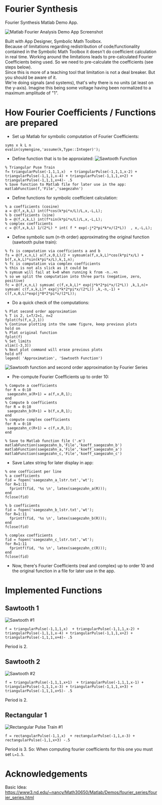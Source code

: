 # Fourier Synthesis
Fourier Synthesis Matlab Demo App.  

![Matlab Fourier Analysis Demo App Screenshot](matlab_app.png)  

Built with App Designer, Symbolic Math Toolbox.  
Because of limitations regarding redistribution of code/functionality contained in the Symbolic Math Toolbox it doesn't do coefficient calculation in real time. Working around the limitations leads to pre-calculated Fourier Coefficients being used. So we need to pre-calculate the coefficients (see steps below).  
Since this is more of a teaching tool that limitation is not a deal breaker. But you should be aware of it.  
We're doing signals (and systems), that's why there is no units (at least on the y-axis). Imagine this being some voltage having been normalized to a maximum amplitude of "1".

# How Fourier Coefficients / Functions are prepared  
- Set up Matlab for symbolic computation of Fourier Coefficients: 
```
syms x k L n
evalin(symengine,'assume(k,Type::Integer)');
```  
- Define function that is to be approxiated:
![Sawtooth Function](sawtooth.png)
```
% Triangular Puse Train
f= triangularPulse(-1,1,1,x)  + triangularPulse(-1,1,1,x-2) + triangularPulse(-1,1,1,x-4) + triangularPulse(-1,1,1,x+2) + triangularPulse(-1,1,1,x+4)- .5
% Save function to Matlab file for later use in the app:
matlabFunction(f,'File','saegezahn')
```

- Define functions for symbolic coefficient calculation: 
```
% a coefficients (cosine)
a = @(f,x,k,L) int(f*cos(k*pi*x/L)/L,x,-L,L);
% b coefficients (sine)
b = @(f,x,k,L) int(f*sin(k*pi*x/L)/L,x,-L,L);
% complex coefficients
c = @(f,x,k,L) 1/(2*L) * int( f * exp(-j*2*pi*k*x/(2*L))  , x,-L,L);
```
- Define symbolic sum (n-th order) approximating the original function (sawtooth pulse train):
```
% fs is computation via coefficients a and b
fs = @(f,x,n,L) a(f,x,0,L)/2 + symsum(a(f,x,k,L)*cos(k*pi*x/L) + b(f,x,k,L)*sin(k*pi*x/L),k,1,n);
% fc is computation via complex coefficients
% this is not als slick as it could be 
% symsum will fail at k=0 when running k from -n..+n
% so we split the computation into three parts (negative, zero, positive)
fc = @(f,x,n,L) symsum( c(f,x,k,L)* exp(j*k*2*pi*x/(2*L)) ,k,1,n)+ symsum( c(f,x,k,L)* exp(j*k*2*pi*x/(2*L)) ,k,-n,-1) + c(f,x,0,L)*exp(j*0*2*pi*x/(2*L));

```

- Do a quick check of the computations:
```
% Plot second order approximation
% T is 2, L=T/2=1, n=2
fplot(fs(f,x,2,1))
% Continue plotting into the same figure, keep previous plots
hold on
% Plot original function
fplot(f)
% Set limits
xlim([-3,3])
% Next plot command will erase previous plots
hold off
legend( 'Approximation', 'Sawtooth Function')
```
![Sawtooth function and second order approximation by Fourier Series](sawtooth_and_approx2nd.png)

- Pre-compute Fourier Coefficients up to order 10:
```
% Compute a coefficients
for R = 0:10
 saegezahn_a(R+1) = a(f,x,R,1); 
end
% Compute b coefficients
for R = 0:10
 saegezahn_b(R+1) = b(f,x,R,1); 
end
% compute complex coefficients
for R = 0:10
 saegezahn_c(R+1) = c(f,x,R,1); 
end

% Save to Matlab function file ('.m')
matlabFunction(saegezahn_b,'File','koeff_saegezahn_b')
matlabFunction(saegezahn_a,'File','koeff_saegezahn_a')
matlabFunction(saegezahn_c,'File','koeff_saegezahn_c')
```

- Save Latex string for later display in app:
```
% one coefficient per line
% a coefficients
fid = fopen('saegezahn_a_lstr.txt','wt');
for R=1:11
  fprintf(fid, '%s \n', latex(saegezahn_a(R)));
end
fclose(fid)

% b coefficients
fid = fopen('saegezahn_b_lstr.txt','wt');
for R=1:11
  fprintf(fid, '%s \n', latex(saegezahn_b(R)));
end
fclose(fid)

% complex coefficients
fid = fopen('saegezahn_c_lstr.txt','wt');
for R=1:11
  fprintf(fid, '%s \n', latex(saegezahn_c(R)));
end
fclose(fid)
```

- Now, there's Fourier Coefficients (real and complex) up to order 10 and the original function in a file for later use in the app.

# Implemented Functions
## Sawtooth 1
![Sawtooth #1](sawtooth_1.png)
```
f = triangularPulse(-1,1,1,x)  + triangularPulse(-1,1,1,x-2) + triangularPulse(-1,1,1,x-4) + triangularPulse(-1,1,1,x+2) + triangularPulse(-1,1,1,x+4)- .5
```
Period is 2.

## Sawtooth 2
![Sawtooth #2](sawtooth_2.png)
```
f = triangularPulse(-1,1,1,x+1)  + triangularPulse(-1,1,1,x-1) + triangularPulse(-1,1,1,x-3) + triangularPulse(-1,1,1,x+3) + triangularPulse(-1,1,1,x+5)- .5
```
Period is 2.

## Rectangular 1
![Rectangular Pulse Train #1](rectangular_1.png)
```
f = rectangularPulse(-1,1,x)  + rectangularPulse(-1,1,x-3) + rectangularPulse(-1,1,x+3) -.5
```
Period is 3. So: When computing fourier coefficients for this one you must set `L=1.5`.

# Acknowledgements 

Basic Idea:  https://www3.nd.edu/~nancy/Math30650/Matlab/Demos/fourier_series/fourier_series.html
